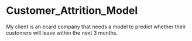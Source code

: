 # Customer_Attrition_Model
My client is an ecard company that needs a model to predict whether their customers will leave within the next 3 months.
